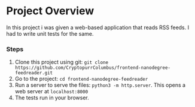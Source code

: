 # Project Overview

In this project i was given a web-based application that reads RSS feeds. I had to write unit tests for the same.

### Steps

1. Clone this project using git: ```git clone https://github.com/CryptopurrColumbus/frontend-nanodegree-feedreader.git```
2. Go to the project: ```cd frontend-nanodegree-feedreader```
3. Run a server to serve the files: ```python3 -m http.server```. This opens a web server at ```localhost:8000```
4. The tests run in your browser.
